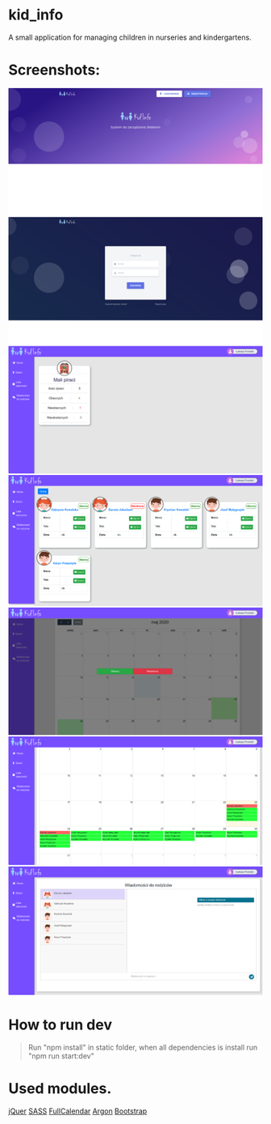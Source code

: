 # kid_info
A small application for managing children in nurseries and kindergartens.

# Screenshots:
![scr1](/doc/img/2.png)
![scr1](/doc/img/1.png)
![scr1](/doc/img/5.png)
![scr1](/doc/img/4.png)
![scr1](/doc/img/3.png)
![scr1](/doc/img/6.png)
![scr1](/doc/img/7.png)

# How to run dev
>Run "npm install" in static folder, when all dependencies is install run "npm run start:dev"

# Used modules.
[jQuer](https://jquery.com/)
[SASS](https://sass-lang.com/)
[FullCalendar](https://fullcalendar.io/)
[Argon](https://www.creative-tim.com/product/argon-design-system)
[Bootstrap](https://getbootstrap.com/)